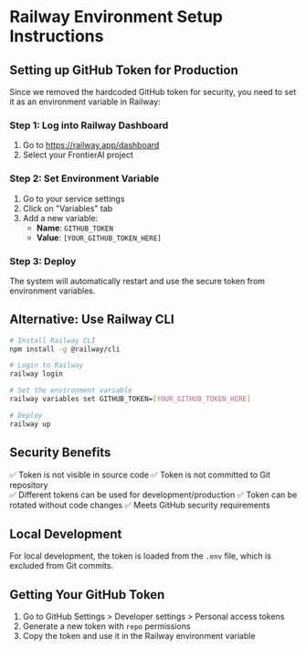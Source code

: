 # Railway Environment Setup Instructions

## Setting up GitHub Token for Production

Since we removed the hardcoded GitHub token for security, you need to set it as an environment variable in Railway:

### Step 1: Log into Railway Dashboard
1. Go to https://railway.app/dashboard
2. Select your FrontierAI project

### Step 2: Set Environment Variable
1. Go to your service settings
2. Click on "Variables" tab
3. Add a new variable:
   - **Name**: `GITHUB_TOKEN`
   - **Value**: `[YOUR_GITHUB_TOKEN_HERE]`

### Step 3: Deploy
The system will automatically restart and use the secure token from environment variables.

## Alternative: Use Railway CLI

```bash
# Install Railway CLI
npm install -g @railway/cli

# Login to Railway
railway login

# Set the environment variable
railway variables set GITHUB_TOKEN=[YOUR_GITHUB_TOKEN_HERE]

# Deploy
railway up
```

## Security Benefits

✅ Token is not visible in source code
✅ Token is not committed to Git repository  
✅ Different tokens can be used for development/production
✅ Token can be rotated without code changes
✅ Meets GitHub security requirements

## Local Development

For local development, the token is loaded from the `.env` file, which is excluded from Git commits.

## Getting Your GitHub Token

1. Go to GitHub Settings > Developer settings > Personal access tokens
2. Generate a new token with `repo` permissions
3. Copy the token and use it in the Railway environment variable
